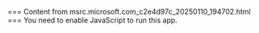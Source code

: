 === Content from msrc.microsoft.com_c2e4d97c_20250110_194702.html ===
You need to enable JavaScript to run this app.
